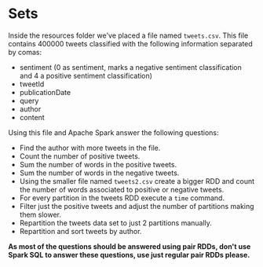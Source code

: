 # Sets

Inside the resources folder we've placed a file named ``tweets.csv``. This file contains 400000 tweets classified with the following information separated by comas:
 
 * sentiment (0 as sentiment, marks a negative sentiment classification and 4 a positive sentiment classification)
 * tweetId
 * publicationDate
 * query
 * author
 * content
 
Using this file and Apache Spark answer the following questions:
 
 * Find the author with more tweets in the file.
 * Count the number of positive tweets.
 * Sum the number of words in the positive tweets.
 * Sum the number of words in the negative tweets.
 * Using the smaller file named ``tweets2.csv`` create a bigger RDD and count the number of words associated to positive or negative tweets.
 * For every partition in the tweets RDD execute a ``time`` command.
 * Filter just the positive tweets and adjust the number of partitions making them slower.
 * Repartition the tweets data set to just 2 partitions manually.
 * Repartition and sort tweets by author.


**As most of the questions should be answered using pair RDDs, don't use Spark SQL to answer these questions, use just regular pair RDDs please.**
 